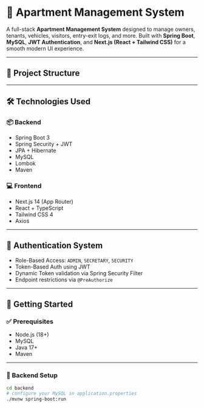 # 🏢 Apartment Management System

A full-stack **Apartment Management System** designed to manage owners, tenants, vehicles, visitors, entry-exit logs, and more. Built with **Spring Boot**, **MySQL**, **JWT Authentication**, and **Next.js (React + Tailwind CSS)** for a smooth modern UI experience.

---

## 📁 Project Structure




---

## 🛠️ Technologies Used

### 📦 Backend
- Spring Boot 3
- Spring Security + JWT
- JPA + Hibernate
- MySQL
- Lombok
- Maven

### 💻 Frontend
- Next.js 14 (App Router)
- React + TypeScript
- Tailwind CSS 4
- Axios

---

## 🔐 Authentication System

- Role-Based Access: `ADMIN`, `SECRETARY`, `SECURITY`
- Token-Based Auth using JWT
- Dynamic Token validation via Spring Security Filter
- Endpoint restrictions via `@PreAuthorize`

---

## 🚀 Getting Started

### ✅ Prerequisites
- Node.js (18+)
- MySQL
- Java 17+
- Maven

---

### 🧪 Backend Setup

```bash
cd backend
# configure your MySQL in application.properties
./mvnw spring-boot:run
